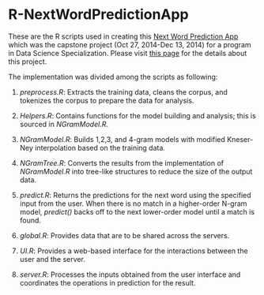 # R-NextWordPredictionApp

These are the R scripts used in creating this [Next Word Prediction App](https://samantheluidatascience.shinyapps.io/Capstone/) which was the capstone project (Oct 27, 2014-Dec 13, 2014) for a program in Data Science Specialization. Please visit [this page](http://rpubs.com/Samantha_Lui/57441) for the details about this project. 

The implementation was divided among the scripts as following:
 
1. *preprocess.R*: Extracts the training data, cleans the corpus, and tokenizes the corpus to prepare the data for analysis.

2. *Helpers.R*: Contains functions for the model building and analysis; this is sourced in *NGramModel.R*.

3. *NGramModel.R*: Builds 1,2,3, and 4-gram models with modified Kneser-Ney interpolation based on the training data.

4. *NGramTree.R*: Converts the results from the implementation of *NGramModel.R* into tree-like structures to reduce the size of the output data.

5. *predict.R*: Returns the predictions for the next word using the specified input from the user. When there is no match in a higher-order N-gram model, *predict()* backs off to the next lower-order model until a match is found.

6. *global.R*: Provides data that are to be shared across the servers.

7. *UI.R*: Provides a web-based interface for the interactions between the user and the server.

8. *server.R*: Processes the inputs obtained from the user interface and coordinates the operations in prediction for the result.  